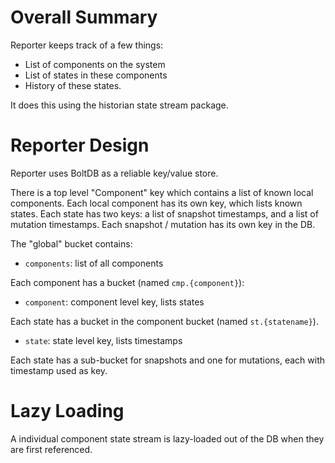 Overall Summary
===============

Reporter keeps track of a few things:

 - List of components on the system
 - List of states in these components
 - History of these states.

It does this using the historian state stream package.

Reporter Design
===============

Reporter uses BoltDB as a reliable key/value store.

There is a top level "Component" key which contains a list of known local components. Each local component has its own key, which lists known states. Each state has two keys: a list of snapshot timestamps, and a list of mutation timestamps. Each snapshot / mutation has its own key in the DB.

The "global" bucket contains:

 - `components`: list of all components

Each component has a bucket (named `cmp.{component}`):

 - `component`: component level key, lists states

Each state has a bucket in the component bucket (named `st.{statename}`).

 - `state`: state level key, lists timestamps

Each state has a sub-bucket for snapshots and one for mutations, each with timestamp used as key.

Lazy Loading
============

A individual component state stream is lazy-loaded out of the DB when they are first referenced.
